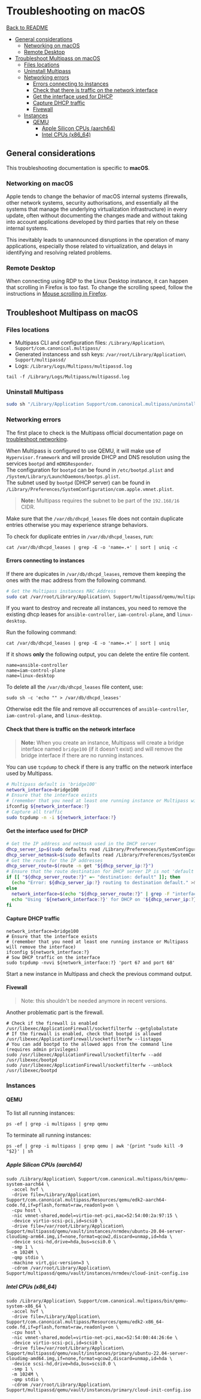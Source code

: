 # Troubleshooting on macOS

[Back to README](README.md)

- [General considerations](#general-considerations)
  - [Networking on macOS](#networking-on-macos)
  - [Remote Desktop](#remote-desktop)
- [Troubleshoot Multipass on macOS](#troubleshoot-multipass-on-macos)
  - [Files locations](#files-locations)
  - [Uninstall Multipass](#uninstall-multipass)
  - [Networking errors](#networking-errors)
    - [Errors connecting to instances](#errors-connecting-to-instances)
    - [Check that there is traffic on the network interface](#check-that-there-is-traffic-on-the-network-interface)
    - [Get the interface used for DHCP](#get-the-interface-used-for-dhcp)
    - [Capture DHCP traffic](#capture-dhcp-traffic)
    - [Fivewall](#fivewall)
  - [Instances](#instances)
    - [QEMU](#qemu)
      - [Apple Silicon CPUs (aarch64)](#apple-silicon-cpus-aarch64)
      - [Intel CPUs (x86\_64)](#intel-cpus-x86_64)

## General considerations

This troubleshooting documentation is specific to **macOS**.

### Networking on macOS

Apple tends to change the behavior of macOS internal systems (firewalls,
other network systems, security authorisations, and essentially all the systems
that manage the underlying virtualization infrastructure) in every update,
often without documenting the changes made and without taking into account
applications developed by third parties that rely on these internal systems.

This inevitably leads to unannounced disruptions in the operation of many
applications, especially those related to virtualization, and delays in
identifying and resolving related problems.

### Remote Desktop

When connecting using RDP to the Linux Desktop instance, it can happen
that scrolling in Firefox is too fast. To change the scrolling speed, follow
the instructions in [Mouse scrolling in Firefox](instances.md#mouse-scrolling-in-firefox).

## Troubleshoot Multipass on macOS

### Files locations

- Multipass CLI and configuration files: `/Library/Application\ Support/com.canonical.multipass/`
- Generated instancess and ssh keys: `/var/root/Library/Application\ Support/multipassd/`
- Logs: `/Library/Logs/Multipass/multipassd.log`

```shell
tail -f /Library/Logs/Multipass/multipassd.log
```

### Uninstall Multipass

```sh
sudo sh "/Library/Application Support/com.canonical.multipass/uninstall.sh"
```

### Networking errors

The first place to check is the Multipass official documentation page on
[troubleshoot networking][multipass-troubleshoot-networking].

When Multipass is configured to use QEMU, it will make use of
`Hypervisor.framework` and will provide DHCP and DNS resolution using the
services `bootpd` and `mDNSResponder`. \
The configuration for `bootpd` can be found in `/etc/bootpd.plist` and
`/System/Library/LaunchDaemons/bootps.plist`.\
The subnet used by `bootpd` (DHCP server) can be found in
`/Library/Preferences/SystemConfiguration/com.apple.vmnet.plist`.
> **Note:** Multipass requires the subnet to be part of the `192.168/16` CIDR.

Make sure that the `/var/db/dhcpd_leases` file does not contain duplicate
entries otherwise you may experience strange behaviors.

To check for duplicate entries in `/var/db/dhcpd_leases`, run:

```shell
cat /var/db/dhcpd_leases | grep -E -o 'name=.+' | sort | uniq -c
```

#### Errors connecting to instances

If there are dupicates in `/var/db/dhcpd_leases`, remove them keeping the ones
with the mac address from the following command.

```sh
# Get the Multipass instances MAC Address
sudo cat /var/root/Library/Application\ Support/multipassd/qemu/multipassd-vm-instances.json | grep -F 'mac_addr'
```

If you want to destroy and recreate all instances, you need to remove
the existing dhcp leases for `ansible-controller`, `iam-control-plane`,
and `linux-desktop`.

Run the following command:

```shell
cat /var/db/dhcpd_leases | grep -E -o 'name=.+' | sort | uniq
```

If it shows **only** the following output, you can delete the entire file content.

```text
name=ansible-controller
name=iam-control-plane
name=linux-desktop
```

To delete all the `/var/db/dhcpd_leases` file content, use:

```shell
sudo sh -c 'echo "" > /var/db/dhcpd_leases'
```

Otherwise edit the file and remove all occurrences of `ansible-controller`,
`iam-control-plane`, and `linux-desktop`.

#### Check that there is traffic on the network interface

> **Note:** When you create an instance, Multipass will create a bridge interface
> named `bridge100` (if it doesn't exist) and will remove the bridge interface if
> there are no running instances.

You can use `tcpdump` to check if there is any traffic on the network interface
used by Multipass.

```sh
# Multipass default is 'bridge100'
network_interface=bridge100
# Ensure that the interface exists
# (remember that you need at least one running instance or Multipass will remove the interface)
ifconfig ${network_interface:?}
# Capture all traffic
sudo tcpdump -n -i ${network_interface:?}
```

#### Get the interface used for DHCP

```sh
# Get the IP address and netmask used in the DHCP server
dhcp_server_ip=$(sudo defaults read /Library/Preferences/SystemConfiguration/com.apple.vmnet.plist Shared_Net_Address)
dhcp_server_netmask=$(sudo defaults read /Library/Preferences/SystemConfiguration/com.apple.vmnet.plist Shared_Net_Mask)
# Get the route for the IP addresses
dhcp_server_route=$(route -n get "${dhcp_server_ip:?}")
# Ensure that the route destination for DHCP server IP is not 'default'
if [[ "${dhcp_server_route:?}" =~ "destination: default" ]]; then
  (echo "Error: ${dhcp_server_ip:?} routing to destination default." >&2; false);
else
  network_interface=$(echo "${dhcp_server_route:?}" | grep -F "interface:" | cut -c 14-)
  echo "Using '${network_interface:?}' for DHCP on '${dhcp_server_ip:?}/${dhcp_server_netmask:?}'"
fi
```

#### Capture DHCP traffic

```shell
network_interface=bridge100
# Ensure that the interface exists
# (remember that you need at least one running instance or Multipass will remove the interface)
ifconfig ${network_interface:?}
# Sow DHCP traffic on the interface
sudo tcpdump -nvvi ${network_interface:?} 'port 67 and port 68'
```

Start a new instance in Multipass and check the previous command output.

#### Fivewall

> Note: this shouldn't be needed anymore in recent versions.

Another problematic part is the firewall.

```shell
# Check if the firewall is enabled
/usr/libexec/ApplicationFirewall/socketfilterfw --getglobalstate
# If the firewall is enabled, check that bootpd is allowed
/usr/libexec/ApplicationFirewall/socketfilterfw --listapps
# You can add bootpd to the allowed apps from the command line (requires admin privileges)
sudo /usr/libexec/ApplicationFirewall/socketfilterfw --add /usr/libexec/bootpd
sudo /usr/libexec/ApplicationFirewall/socketfilterfw --unblock /usr/libexec/bootpd
```

### Instances

#### QEMU

To list all running instances:

```shell
ps -ef | grep -i multipass | grep qemu
```

To terminate all running instances:

```shell
ps -ef | grep -i multipass | grep qemu | awk '{print "sudo kill -9 "$2}' | sh
```

##### Apple Silicon CPUs (aarch64)

```shell
sudo /Library/Application\ Support/com.canonical.multipass/bin/qemu-system-aarch64 \
  -accel hvf \
  -drive file=/Library/Application\ Support/com.canonical.multipass/Resources/qemu/edk2-aarch64-code.fd,if=pflash,format=raw,readonly=on \
  -cpu host \
  -nic vmnet-shared,model=virtio-net-pci,mac=52:54:00:2a:97:15 \
  -device virtio-scsi-pci,id=scsi0 \
  -drive file=/var/root/Library/Application\ Support/multipassd/qemu/vault/instances/nrmdev/ubuntu-20.04-server-cloudimg-arm64.img,if=none,format=qcow2,discard=unmap,id=hda \
  -device scsi-hd,drive=hda,bus=scsi0.0 \
  -smp 1 \
  -m 1024M \
  -qmp stdio \
  -machine virt,gic-version=3 \
  -cdrom /var/root/Library/Application\ Support/multipassd/qemu/vault/instances/nrmdev/cloud-init-config.iso
```

##### Intel CPUs (x86_64)

```shell
sudo /Library/Application\ Support/com.canonical.multipass/bin/qemu-system-x86_64 \
  -accel hvf \
  -drive file=/Library/Application\ Support/com.canonical.multipass/Resources/qemu/edk2-x86_64-code.fd,if=pflash,format=raw,readonly=on \
  -cpu host \
  -nic vmnet-shared,model=virtio-net-pci,mac=52:54:00:44:26:6e \
  -device virtio-scsi-pci,id=scsi0 \
  -drive file=/var/root/Library/Application\ Support/multipassd/qemu/vault/instances/primary/ubuntu-22.04-server-cloudimg-amd64.img,if=none,format=qcow2,discard=unmap,id=hda \
  -device scsi-hd,drive=hda,bus=scsi0.0 \
  -smp 1 \
  -m 1024M \
  -qmp stdio \
  -cdrom /var/root/Library/Application\ Support/multipassd/qemu/vault/instances/primary/cloud-init-config.iso
```

[multipass-troubleshoot-networking]: <https://multipass.run/docs/troubleshoot-networking> "How to troubleshoot networking in Multipass"
